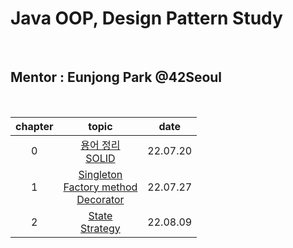 # Java OOP, Design Pattern Study

<br />

## Mentor : Eunjong Park @42Seoul

<br />

| chapter |                                                                         topic                                                                          |   date   |
| :-----: |:------------------------------------------------------------------------------------------------------------------------------------------------------:| :------: |
|    0    |                     <a href="https://liltdevs.tistory.com/109">용어 정리</a><br /><a href="https://liltdevs.tistory.com/110">SOLID</a>                     | 22.07.20 |
| 1 | <a href="https://github.com/taesukang-dev/42seoul-Java-OOP-design-pattern-study/tree/master/week1">Singleton<br/>Factory method<br />Decorator</a> | 22.07.27 |
| 2 | <a href="https://github.com/taesukang-dev/42seoul-Java-OOP-design-pattern-study/tree/master/week2">State<br />Strategy<br /></a> | 22.08.09 |